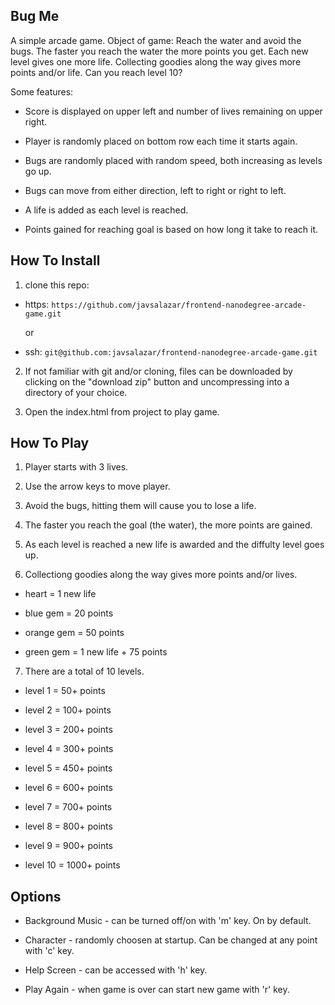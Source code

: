 ## Bug Me

A simple arcade game.  Object of game: Reach the water and avoid the bugs. The faster you reach the water the more points you get. Each new level gives one more life. Collecting goodies along the way gives more points and/or life. Can you reach level 10?

Some features: 

* Score is displayed on upper left and number of lives remaining on upper right.

* Player is randomly placed on bottom row each time it starts again.

* Bugs are randomly placed with random speed, both increasing as levels go up.

* Bugs can move from either direction, left to right or right to left.

* A life is added as each level is reached.

* Points gained for reaching goal is based on how long it take to reach it.


## How To Install

1. clone this repo:

* https: `https://github.com/javsalazar/frontend-nanodegree-arcade-game.git`

	or

* ssh: `git@github.com:javsalazar/frontend-nanodegree-arcade-game.git`


2. If not familiar with git and/or cloning, files can be downloaded by clicking on the "download zip" button and uncompressing into a directory of your choice.

3. Open the index.html from project to play game.


## How To Play

1. Player starts with 3 lives.

2. Use the arrow keys to move player.

3. Avoid the bugs, hitting them will cause you to lose a life.

4. The faster you reach the goal (the water), the more points are gained.

5. As each level is reached a new life is awarded and the diffulty level goes up.

6. Collectiong goodies along the way gives more points and/or lives.

* heart  = 1 new life

* blue gem = 20 points

* orange gem = 50 points

* green gem = 1 new life + 75 points

7. There are a total of 10 levels.

* level 1 = 50+ points

* level 2 = 100+ points

* level 3 = 200+ points

* level 4 = 300+ points

* level 5 = 450+ points

* level 6 = 600+ points

* level 7 = 700+ points

* level 8 = 800+ points

* level 9 = 900+ points

* level 10 = 1000+ points


## Options

* Background Music - can be turned off/on with 'm' key. On by default.

* Character - randomly choosen at startup.  Can be changed at any point with 'c' key.

* Help Screen - can be accessed with 'h' key.

* Play Again - when game is over can start new game with 'r' key.